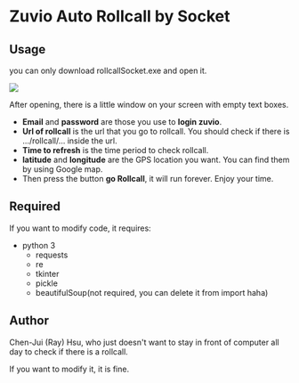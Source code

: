 # Zuvio Auto Rollcall by Socket
## Usage
you can only download rollcallSocket.exe and open it.

![](https://i.imgur.com/O4kj4tU.png)

After opening, there is a little window on your screen with empty text boxes.
- **Email** and **password** are those you use to **login zuvio**.
- **Url of rollcall** is the url that you go to rollcall. You should check if there is  .../rollcall/... inside the url.
- **Time to refresh** is the time period to check rollcall. 
- **latitude** and **longitude** are the GPS location you want. You can find them by using Google map. 
- Then press the button **go Rollcall**, it will run forever. Enjoy your time.

## Required
If you want to modify code, it requires:
- python 3
    - requests
    - re
    - tkinter
    - pickle
    - beautifulSoup(not required, you can delete it from import haha)

## Author
Chen-Jui (Ray) Hsu, who just doesn't want to stay in front of computer all day to check if there is a rollcall.

If you want to modify it, it is fine.
